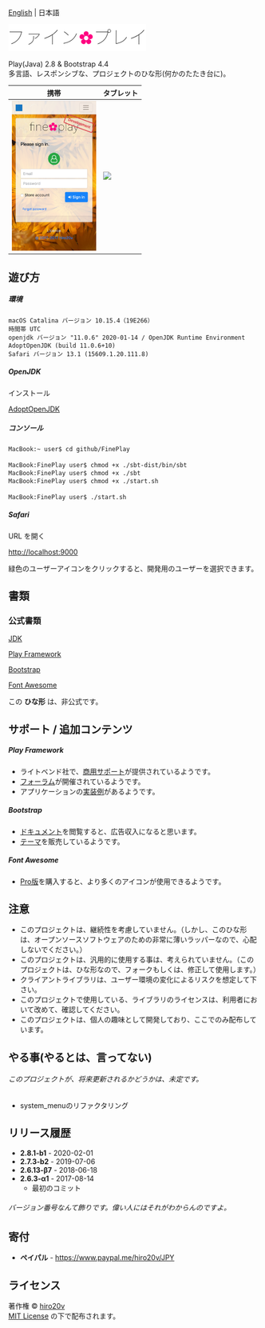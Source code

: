 [English](./README.md) | 日本語

<img src="./public/images/ja-JP/logo.png" alt="fine✿play" height="54"/>

Play(Java) 2.8 & Bootstrap 4.4  
多言語、レスポンシブな、プロジェクトのひな形(何かのたたき台に)。

| 携帯 | タブレット |
|-------|-----------|
| <img src="./public/images/iPhone.png" height="300"/>  | <img src="./public/images/iPad.png" height="400"/> |

遊び方
----------

##### 環境 #####

	macOS Catalina バージョン 10.15.4（19E266）
	時間帯 UTC
	openjdk バージョン "11.0.6" 2020-01-14 / OpenJDK Runtime Environment AdoptOpenJDK (build 11.0.6+10)
	Safari バージョン 13.1 (15609.1.20.111.8)

##### OpenJDK #####

インストール

[AdoptOpenJDK](https://github.com/AdoptOpenJDK/openjdk11-binaries/releases/download/jdk-11.0.6%2B10/OpenJDK11U-jdk_x64_mac_hotspot_11.0.6_10.pkg)

##### コンソール #####

	MacBook:~ user$ cd github/FinePlay

	MacBook:FinePlay user$ chmod +x ./sbt-dist/bin/sbt
	MacBook:FinePlay user$ chmod +x ./sbt
	MacBook:FinePlay user$ chmod +x ./start.sh

	MacBook:FinePlay user$ ./start.sh

##### Safari #####

URL を開く

[http://localhost:9000](http://localhost:9000)

緑色のユーザーアイコンをクリックすると、開発用のユーザーを選択できます。

書類
-------

### 公式書類 ###

[JDK](https://docs.oracle.com/javase/jp/11/docs/api/)

[Play Framework](https://www.playframework.com/documentation/2.8.x)

[Bootstrap](http://getbootstrap.com/docs/4.4)

[Font Awesome](https://fontawesome.com/how-to-use)

この **ひな形** は、非公式です。

サポート / 追加コンテンツ
---------------

##### Play Framework #####
+ ライトベンド社で、[商用サポート](https://www.lightbend.com/subscription)が提供されているようです。
+ [フォーラム](https://discuss.lightbend.com/c/play)が開催されているようです。
+ アプリケーションの[実装例](https://github.com/playframework/play-samples)があるようです。

##### Bootstrap #####
+ [ドキュメント](https://getbootstrap.com)を閲覧すると、広告収入になると思います。
+ [テーマ](https://themes.getbootstrap.com)を販売しているようです。

##### Font Awesome #####
+ [Pro版](https://fontawesome.com/pro)を購入すると、より多くのアイコンが使用できるようです。

注意
---------------

+ このプロジェクトは、継続性を考慮していません。（しかし、このひな形は、オープンソースソフトウェアのための非常に薄いラッパーなので、心配しないでください。）
+ このプロジェクトは、汎用的に使用する事は、考えられていません。（このプロジェクトは、ひな形なので、フォークもしくは、修正して使用します。）
+ クライアントライブラリは、ユーザー環境の変化によるリスクを想定して下さい。
+ このプロジェクトで使用している、ライブラリのライセンスは、利用者において改めて、確認してください。
+ このプロジェクトは、個人の趣味として開発しており、ここでのみ配布しています。

やる事(やるとは、言ってない)
---------------

###### このプロジェクトが、将来更新されるかどうかは、未定です。 ######

+ system_menuのリファクタリング

リリース履歴
---------------

+ **2.8.1-b1** - 2020-02-01
+ **2.7.3-b2** - 2019-07-06
+ **2.6.13-β7** - 2018-06-18
+ **2.6.3-α1** - 2017-08-14
   + 最初のコミット

###### バージョン番号なんて飾りです。偉い人にはそれがわからんのですよ。

寄付
-------
+ **ペイパル** - https://www.paypal.me/hiro20v/JPY

ライセンス
-------
著作権 &copy; [hiro20v](https://github.com/hiro20v)  
[MIT License][mit] の下で配布されます。

[MIT]: http://opensource.org/licenses/MIT
